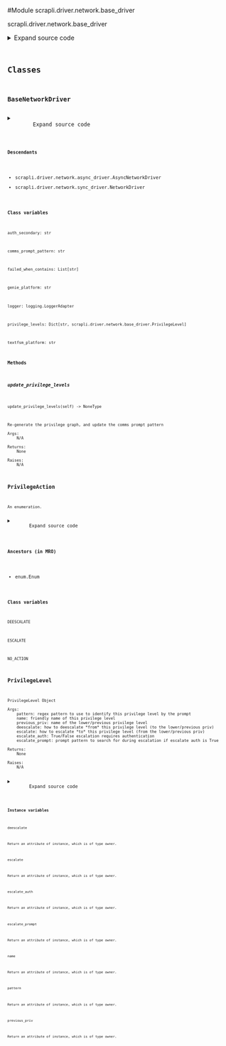 <link rel="preload stylesheet" as="style" href="https://cdnjs.cloudflare.com/ajax/libs/10up-sanitize.css/11.0.1/sanitize.min.css" integrity="sha256-PK9q560IAAa6WVRRh76LtCaI8pjTJ2z11v0miyNNjrs=" crossorigin>
<link rel="preload stylesheet" as="style" href="https://cdnjs.cloudflare.com/ajax/libs/10up-sanitize.css/11.0.1/typography.min.css" integrity="sha256-7l/o7C8jubJiy74VsKTidCy1yBkRtiUGbVkYBylBqUg=" crossorigin>
<link rel="stylesheet preload" as="style" href="https://cdnjs.cloudflare.com/ajax/libs/highlight.js/10.1.1/styles/github.min.css" crossorigin>
<script defer src="https://cdnjs.cloudflare.com/ajax/libs/highlight.js/10.1.1/highlight.min.js" integrity="sha256-Uv3H6lx7dJmRfRvH8TH6kJD1TSK1aFcwgx+mdg3epi8=" crossorigin></script>
<script>window.addEventListener('DOMContentLoaded', () => hljs.initHighlighting())</script>















#Module scrapli.driver.network.base_driver

scrapli.driver.network.base_driver

<details class="source">
    <summary>
        <span>Expand source code</span>
    </summary>
    <pre>
        <code class="python">
"""scrapli.driver.network.base_driver"""
import re
from collections import defaultdict
from datetime import datetime
from enum import Enum
from functools import lru_cache
from logging import LoggerAdapter
from typing import DefaultDict, Dict, List, Optional, Set, Tuple, Union

from scrapli.exceptions import ScrapliPrivilegeError, ScrapliTypeError
from scrapli.helper import user_warning
from scrapli.response import MultiResponse, Response


class PrivilegeLevel:
    __slots__ = (
        "pattern",
        "name",
        "previous_priv",
        "deescalate",
        "escalate",
        "escalate_auth",
        "escalate_prompt",
    )

    def __init__(
        self,
        pattern: str,
        name: str,
        previous_priv: str,
        deescalate: str,
        escalate: str,
        escalate_auth: bool,
        escalate_prompt: str,
    ):
        """
        PrivilegeLevel Object

        Args:
            pattern: regex pattern to use to identify this privilege level by the prompt
            name: friendly name of this privilege level
            previous_priv: name of the lower/previous privilege level
            deescalate: how to deescalate *from* this privilege level (to the lower/previous priv)
            escalate: how to escalate *to* this privilege level (from the lower/previous priv)
            escalate_auth: True/False escalation requires authentication
            escalate_prompt: prompt pattern to search for during escalation if escalate auth is True

        Returns:
            None

        Raises:
            N/A

        """
        self.pattern = pattern
        self.name = name
        self.previous_priv = previous_priv
        self.deescalate = deescalate
        self.escalate = escalate
        self.escalate_auth = escalate_auth
        self.escalate_prompt = escalate_prompt


DUMMY_PRIV_LEVEL = PrivilegeLevel("", "DUMMY", "", "", "", False, "")
PRIVS: Dict[str, PrivilegeLevel] = {}


class PrivilegeAction(Enum):
    NO_ACTION = "no action"
    ESCALATE = "escalate"
    DEESCALATE = "deescalate"


class BaseNetworkDriver:
    # BaseNetworkDriver Mixin vars for typing/linting purposes
    logger: LoggerAdapter
    auth_secondary: str
    failed_when_contains: List[str]
    textfsm_platform: str
    genie_platform: str
    privilege_levels: Dict[str, PrivilegeLevel]
    comms_prompt_pattern: str
    _current_priv_level = DUMMY_PRIV_LEVEL
    _priv_graph: DefaultDict[str, Set[str]]

    def _generate_comms_prompt_pattern(self) -> None:
        """
        Generate the `comms_prompt_pattern` from the currently assigned privilege levels

        Args:
            N/A

        Returns:
            None

        Raises:
            N/A

        """
        self.logger.debug("generating combined network comms prompt pattern")
        self.comms_prompt_pattern = r"|".join(
            rf"({priv_level_data.pattern})" for priv_level_data in self.privilege_levels.values()
        )

    @lru_cache()
    def _determine_current_priv(self, current_prompt: str) -> List[str]:
        """
        Determine current privilege level from prompt string

        Args:
            current_prompt: string of current prompt

        Returns:
            list: list of string names of matching privilege levels

        Raises:
            ScrapliPrivilegeError: if privilege level cannot be determined

        """
        matching_priv_levels = []
        for priv_level in self.privilege_levels.values():
            search_result = re.search(
                pattern=priv_level.pattern, string=current_prompt, flags=re.M | re.I
            )
            if not search_result:
                continue
            matching_priv_levels.append(priv_level.name)
        if not matching_priv_levels:
            msg = f"could not determine privilege level from provided prompt: '{current_prompt}'"
            self.logger.critical(msg)
            raise ScrapliPrivilegeError(msg)

        self.logger.debug(f"determined current privilege level is one of '{matching_priv_levels}'")
        return matching_priv_levels

    def _build_priv_graph(self) -> None:
        """
        Build a graph of privilege levels

        `_priv_graph` is a "graph" of all privilege levels and how to acquire them from any given
        priv level. This is probably not very efficient but we should never have more than a
        handful of priv levels so this should never be a big issue.

        While at the moment priv levels are always... "linear" in that there is only ever one "up"
        and one "down" privilege from any given priv, we still have "forks" in the road -- for
        example, in IOSXR we can go from privilege exec to configuration or configuration exclusive.
        This method builds a graph that allows us to make intelligent decisions about how to get
        from where we are to where we want to be!

        Args:
            N/A

        Returns:
            None

        Raises:
            N/A

        """
        self._priv_graph = defaultdict(set)

        privilege_levels = self.privilege_levels.values()
        for privilege_level in privilege_levels:
            if privilege_level.previous_priv:
                self._priv_graph[privilege_level.name].add(privilege_level.previous_priv)
            else:
                self._priv_graph[privilege_level.name] = set()

        for higher_privilege_level, privilege_level_list in self._priv_graph.items():
            for privilege_level_name in privilege_level_list:
                self._priv_graph[privilege_level_name].add(higher_privilege_level)

    def _build_priv_change_map(
        self,
        starting_priv_name: str,
        destination_priv_name: str,
        priv_change_map: Optional[List[str]] = None,
    ) -> List[str]:
        """
        Generate a list of priv levels from starting priv to destination priv

        Args:
            starting_priv_name: name of starting priv
            destination_priv_name: name of destination priv
            priv_change_map: current priv_change_map; should only be passed when this function
                calls itself

        Returns:
            list: list of strings of priv names to get from starting to destination priv level

        Raises:
            N/A

        """
        if priv_change_map is None:
            priv_change_map = []

        priv_change_map = priv_change_map + [starting_priv_name]

        if starting_priv_name == destination_priv_name:
            return priv_change_map

        for privilege_name in self._priv_graph[starting_priv_name]:
            if privilege_name not in priv_change_map:
                updated_priv_change_map = self._build_priv_change_map(
                    starting_priv_name=privilege_name,
                    destination_priv_name=destination_priv_name,
                    priv_change_map=priv_change_map,
                )
                if updated_priv_change_map:
                    return updated_priv_change_map

        # shouldnt ever get to this i dont think... putting here to appease pylint and ignoring cov
        return []  # pragma: nocover

    def update_privilege_levels(self) -> None:
        """
        Re-generate the privilege graph, and update the comms prompt pattern

        Args:
            N/A

        Returns:
            None

        Raises:
            N/A

        """
        # build/update the priv graph
        self._build_priv_graph()

        # build/update the joined ocmms prompt pattern
        self._generate_comms_prompt_pattern()

        # ensure the channel has the updated prompt pattern so it knows how to match any newly
        # updated priv levels (such as registered configuration sessions)
        self.channel.comms_prompt_pattern = (  # type: ignore  # pylint: disable=E1101
            self.comms_prompt_pattern
        )

        # finally, clear the lru caches as patterns may have been updated
        self._determine_current_priv.cache_clear()

    def _validate_privilege_level_name(self, privilege_level_name: str) -> None:
        """
        Get privilege level name if provided privilege is valid

        Args:
            privilege_level_name: string name of desired privilege level

        Returns:
            None

        Raises:
            ScrapliPrivilegeError: if attempting to acquire an unknown priv

        """
        desired_privilege_level = self.privilege_levels.get(privilege_level_name)
        if desired_privilege_level is None:
            msg = (
                f"requested privilege level '{privilege_level_name}' not a valid privilege level of"
                f" '{self.__class__.__name__}'"
            )
            self.logger.critical(msg)
            raise ScrapliPrivilegeError(msg)

    def _pre_escalate(self, escalate_priv: PrivilegeLevel) -> None:
        """
        Handle pre "_escalate" tasks for consistency between sync/async versions

        Args:
            escalate_priv: privilege level to escalate to

        Returns:
            None

        Raises:
            N/A

        """
        if escalate_priv.escalate_auth is True and not self.auth_secondary:
            title = "Authentication Warning!"
            message = (
                "scrapli will try to escalate privilege without entering a password but may "
                "fail.\nSet an 'auth_secondary' password if your device requires a password to "
                "increase privilege, otherwise ignore this message."
            )
            user_warning(title=title, message=message)

    def _process_acquire_priv(
        self,
        destination_priv: str,
        current_prompt: str,
    ) -> Tuple[PrivilegeAction, PrivilegeLevel]:
        """
        Handle non channel "acquire_priv" tasks for consistency between sync/async versions

        Args:
            destination_priv: string name of desired privilege level
            current_prompt: string of the current prompt

        Returns:
            Tuple[PrivilegeAction, PrivilegeLevel]: enum set to appropriate value for no action,
                escalate or deescalate and privilege level object to pass to either escalate or
                deescalate method

        Raises:
            N/A

        """
        self.logger.info(f"attempting to acquire '{destination_priv}' privilege level")

        # decide if we are already at the desired priv, then we don't need to do any thing!
        current_priv_patterns = self._determine_current_priv(current_prompt=current_prompt)

        # if multiple patterns match pick the zeroith... hopefully this never happens though... :)
        current_priv = self.privilege_levels[current_priv_patterns[0]]

        if destination_priv in current_priv_patterns:
            self.logger.debug(
                "determined current privilege level is target privilege level, no action needed"
            )
            self._current_priv_level = self.privilege_levels[destination_priv]
            return PrivilegeAction.NO_ACTION, current_priv

        map_to_destination_priv = self._build_priv_change_map(
            starting_priv_name=current_priv.name, destination_priv_name=destination_priv
        )

        if self.privilege_levels[map_to_destination_priv[1]].previous_priv != current_priv.name:
            self.logger.debug("determined privilege deescalation necessary")
            return PrivilegeAction.DEESCALATE, current_priv

        self.logger.debug("determined privilege escalation necessary")
        return PrivilegeAction.ESCALATE, self.privilege_levels[map_to_destination_priv[1]]

    def _update_response(self, response: Response) -> None:
        """
        Update response with network driver specific data

        This happens here as the underlying channel provides a response object but is unaware of any
        of the network/platform specific attributes that may need to get updated

        Args:
            response: response to update

        Returns:
            None

        Raises:
            N/A

        """
        response.textfsm_platform = self.textfsm_platform
        response.genie_platform = self.genie_platform

    @staticmethod
    def _pre_send_config(config: str) -> List[str]:
        """
        Handle pre "send_config" tasks for consistency between sync/async versions

        Args:
            config: string configuration to send to the device, supports sending multi-line strings

        Returns:
            list: list of config lines from provided "config" input

        Raises:
            ScrapliTypeError: if anything but a string is provided for `file`

        """
        if not isinstance(config, str):
            raise ScrapliTypeError(
                f"'send_config' expects a single string, got {type(config)}, "
                "to send a list of configs use the 'send_configs' method instead."
            )

        # in order to handle multi-line strings, we split lines
        split_config = config.splitlines()

        return split_config

    def _post_send_config(
        self,
        config: str,
        multi_response: MultiResponse,
    ) -> Response:
        """
        Handle post "send_config" tasks for consistency between sync/async versions

        Args:
            config: string configuration to send to the device, supports sending multi-line strings
            multi_response: multi_response object send_config got from calling self.send_configs;
                we need this to parse out the multi_response back into a single Response object

        Returns:
            Response: Unified response object

        Raises:
            N/A

        """
        # capture failed_when_contains and host from zeroith multi_response element (there should
        #  always be at least a zeroith element here!); getting host just lets us keep the mixin
        #  class a little cleaner without having to deal with sync vs async transport classes from
        #  a typing perspective
        failed_when_contains = multi_response[0].failed_when_contains
        host = multi_response[0].host

        # create a new unified response object
        response = Response(
            host=host,
            channel_input=config,
            failed_when_contains=failed_when_contains,
        )
        response.start_time = multi_response[0].start_time
        response.finish_time = datetime.now()
        response.elapsed_time = (response.finish_time - response.start_time).total_seconds()

        # join all the results together into a single final result
        response.result = "\n".join(response.result for response in multi_response)
        response.failed = False

        if any(response.failed for response in multi_response):
            response.failed = True
        self._update_response(response=response)

        return response

    def _pre_send_configs(
        self,
        configs: List[str],
        failed_when_contains: Optional[Union[str, List[str]]] = None,
        privilege_level: str = "",
    ) -> Tuple[str, Union[str, List[str]]]:
        """
        Handle pre "send_configs" tasks for consistency between sync/async versions

        Args:
            configs: list of strings to send to device in config mode
            failed_when_contains: string or list of strings indicating failure if found in response
            privilege_level: name of configuration privilege level/type to acquire; this is platform
                dependent, so check the device driver for specifics. Examples of privilege_name
                would be "configuration_exclusive" for IOSXRDriver, or "configuration_private" for
                JunosDriver. You can also pass in a name of a configuration session such as
                "my-config-session" if you have registered a session using the
                "register_config_session" method of the EOSDriver or NXOSDriver.

        Returns:
            Tuple[str, Union[str, List[str]]]: string of resolved privilege level name, and failed
                when contains which may be a string or list of strings

        Raises:
            ScrapliTypeError: if configs is anything but a list

        """
        if not isinstance(configs, list):
            raise ScrapliTypeError(
                f"'send_configs' expects a list of strings, got {type(configs)}, "
                "to send a single configuration line/string use the 'send_config' method instead."
            )

        if failed_when_contains is None:
            final_failed_when_contains = self.failed_when_contains
        elif isinstance(failed_when_contains, str):
            final_failed_when_contains = [failed_when_contains]
        else:
            final_failed_when_contains = failed_when_contains

        if privilege_level:
            self._validate_privilege_level_name(privilege_level_name=privilege_level)
            resolved_privilege_level = privilege_level
        else:
            resolved_privilege_level = "configuration"

        return resolved_privilege_level, final_failed_when_contains

    def _post_send_configs(self, responses: MultiResponse) -> MultiResponse:
        """
        Handle post "send_configs" tasks for consistency between sync/async versions

        Args:
            responses: multi_response object to update

        Returns:
            MultiResponse: Unified response object

        Raises:
            N/A

        """
        for response in responses:
            self._update_response(response=response)

        return responses
        </code>
    </pre>
</details>



## Classes

### BaseNetworkDriver



<details class="source">
    <summary>
        <span>Expand source code</span>
    </summary>
    <pre>
        <code class="python">
class BaseNetworkDriver:
    # BaseNetworkDriver Mixin vars for typing/linting purposes
    logger: LoggerAdapter
    auth_secondary: str
    failed_when_contains: List[str]
    textfsm_platform: str
    genie_platform: str
    privilege_levels: Dict[str, PrivilegeLevel]
    comms_prompt_pattern: str
    _current_priv_level = DUMMY_PRIV_LEVEL
    _priv_graph: DefaultDict[str, Set[str]]

    def _generate_comms_prompt_pattern(self) -> None:
        """
        Generate the `comms_prompt_pattern` from the currently assigned privilege levels

        Args:
            N/A

        Returns:
            None

        Raises:
            N/A

        """
        self.logger.debug("generating combined network comms prompt pattern")
        self.comms_prompt_pattern = r"|".join(
            rf"({priv_level_data.pattern})" for priv_level_data in self.privilege_levels.values()
        )

    @lru_cache()
    def _determine_current_priv(self, current_prompt: str) -> List[str]:
        """
        Determine current privilege level from prompt string

        Args:
            current_prompt: string of current prompt

        Returns:
            list: list of string names of matching privilege levels

        Raises:
            ScrapliPrivilegeError: if privilege level cannot be determined

        """
        matching_priv_levels = []
        for priv_level in self.privilege_levels.values():
            search_result = re.search(
                pattern=priv_level.pattern, string=current_prompt, flags=re.M | re.I
            )
            if not search_result:
                continue
            matching_priv_levels.append(priv_level.name)
        if not matching_priv_levels:
            msg = f"could not determine privilege level from provided prompt: '{current_prompt}'"
            self.logger.critical(msg)
            raise ScrapliPrivilegeError(msg)

        self.logger.debug(f"determined current privilege level is one of '{matching_priv_levels}'")
        return matching_priv_levels

    def _build_priv_graph(self) -> None:
        """
        Build a graph of privilege levels

        `_priv_graph` is a "graph" of all privilege levels and how to acquire them from any given
        priv level. This is probably not very efficient but we should never have more than a
        handful of priv levels so this should never be a big issue.

        While at the moment priv levels are always... "linear" in that there is only ever one "up"
        and one "down" privilege from any given priv, we still have "forks" in the road -- for
        example, in IOSXR we can go from privilege exec to configuration or configuration exclusive.
        This method builds a graph that allows us to make intelligent decisions about how to get
        from where we are to where we want to be!

        Args:
            N/A

        Returns:
            None

        Raises:
            N/A

        """
        self._priv_graph = defaultdict(set)

        privilege_levels = self.privilege_levels.values()
        for privilege_level in privilege_levels:
            if privilege_level.previous_priv:
                self._priv_graph[privilege_level.name].add(privilege_level.previous_priv)
            else:
                self._priv_graph[privilege_level.name] = set()

        for higher_privilege_level, privilege_level_list in self._priv_graph.items():
            for privilege_level_name in privilege_level_list:
                self._priv_graph[privilege_level_name].add(higher_privilege_level)

    def _build_priv_change_map(
        self,
        starting_priv_name: str,
        destination_priv_name: str,
        priv_change_map: Optional[List[str]] = None,
    ) -> List[str]:
        """
        Generate a list of priv levels from starting priv to destination priv

        Args:
            starting_priv_name: name of starting priv
            destination_priv_name: name of destination priv
            priv_change_map: current priv_change_map; should only be passed when this function
                calls itself

        Returns:
            list: list of strings of priv names to get from starting to destination priv level

        Raises:
            N/A

        """
        if priv_change_map is None:
            priv_change_map = []

        priv_change_map = priv_change_map + [starting_priv_name]

        if starting_priv_name == destination_priv_name:
            return priv_change_map

        for privilege_name in self._priv_graph[starting_priv_name]:
            if privilege_name not in priv_change_map:
                updated_priv_change_map = self._build_priv_change_map(
                    starting_priv_name=privilege_name,
                    destination_priv_name=destination_priv_name,
                    priv_change_map=priv_change_map,
                )
                if updated_priv_change_map:
                    return updated_priv_change_map

        # shouldnt ever get to this i dont think... putting here to appease pylint and ignoring cov
        return []  # pragma: nocover

    def update_privilege_levels(self) -> None:
        """
        Re-generate the privilege graph, and update the comms prompt pattern

        Args:
            N/A

        Returns:
            None

        Raises:
            N/A

        """
        # build/update the priv graph
        self._build_priv_graph()

        # build/update the joined ocmms prompt pattern
        self._generate_comms_prompt_pattern()

        # ensure the channel has the updated prompt pattern so it knows how to match any newly
        # updated priv levels (such as registered configuration sessions)
        self.channel.comms_prompt_pattern = (  # type: ignore  # pylint: disable=E1101
            self.comms_prompt_pattern
        )

        # finally, clear the lru caches as patterns may have been updated
        self._determine_current_priv.cache_clear()

    def _validate_privilege_level_name(self, privilege_level_name: str) -> None:
        """
        Get privilege level name if provided privilege is valid

        Args:
            privilege_level_name: string name of desired privilege level

        Returns:
            None

        Raises:
            ScrapliPrivilegeError: if attempting to acquire an unknown priv

        """
        desired_privilege_level = self.privilege_levels.get(privilege_level_name)
        if desired_privilege_level is None:
            msg = (
                f"requested privilege level '{privilege_level_name}' not a valid privilege level of"
                f" '{self.__class__.__name__}'"
            )
            self.logger.critical(msg)
            raise ScrapliPrivilegeError(msg)

    def _pre_escalate(self, escalate_priv: PrivilegeLevel) -> None:
        """
        Handle pre "_escalate" tasks for consistency between sync/async versions

        Args:
            escalate_priv: privilege level to escalate to

        Returns:
            None

        Raises:
            N/A

        """
        if escalate_priv.escalate_auth is True and not self.auth_secondary:
            title = "Authentication Warning!"
            message = (
                "scrapli will try to escalate privilege without entering a password but may "
                "fail.\nSet an 'auth_secondary' password if your device requires a password to "
                "increase privilege, otherwise ignore this message."
            )
            user_warning(title=title, message=message)

    def _process_acquire_priv(
        self,
        destination_priv: str,
        current_prompt: str,
    ) -> Tuple[PrivilegeAction, PrivilegeLevel]:
        """
        Handle non channel "acquire_priv" tasks for consistency between sync/async versions

        Args:
            destination_priv: string name of desired privilege level
            current_prompt: string of the current prompt

        Returns:
            Tuple[PrivilegeAction, PrivilegeLevel]: enum set to appropriate value for no action,
                escalate or deescalate and privilege level object to pass to either escalate or
                deescalate method

        Raises:
            N/A

        """
        self.logger.info(f"attempting to acquire '{destination_priv}' privilege level")

        # decide if we are already at the desired priv, then we don't need to do any thing!
        current_priv_patterns = self._determine_current_priv(current_prompt=current_prompt)

        # if multiple patterns match pick the zeroith... hopefully this never happens though... :)
        current_priv = self.privilege_levels[current_priv_patterns[0]]

        if destination_priv in current_priv_patterns:
            self.logger.debug(
                "determined current privilege level is target privilege level, no action needed"
            )
            self._current_priv_level = self.privilege_levels[destination_priv]
            return PrivilegeAction.NO_ACTION, current_priv

        map_to_destination_priv = self._build_priv_change_map(
            starting_priv_name=current_priv.name, destination_priv_name=destination_priv
        )

        if self.privilege_levels[map_to_destination_priv[1]].previous_priv != current_priv.name:
            self.logger.debug("determined privilege deescalation necessary")
            return PrivilegeAction.DEESCALATE, current_priv

        self.logger.debug("determined privilege escalation necessary")
        return PrivilegeAction.ESCALATE, self.privilege_levels[map_to_destination_priv[1]]

    def _update_response(self, response: Response) -> None:
        """
        Update response with network driver specific data

        This happens here as the underlying channel provides a response object but is unaware of any
        of the network/platform specific attributes that may need to get updated

        Args:
            response: response to update

        Returns:
            None

        Raises:
            N/A

        """
        response.textfsm_platform = self.textfsm_platform
        response.genie_platform = self.genie_platform

    @staticmethod
    def _pre_send_config(config: str) -> List[str]:
        """
        Handle pre "send_config" tasks for consistency between sync/async versions

        Args:
            config: string configuration to send to the device, supports sending multi-line strings

        Returns:
            list: list of config lines from provided "config" input

        Raises:
            ScrapliTypeError: if anything but a string is provided for `file`

        """
        if not isinstance(config, str):
            raise ScrapliTypeError(
                f"'send_config' expects a single string, got {type(config)}, "
                "to send a list of configs use the 'send_configs' method instead."
            )

        # in order to handle multi-line strings, we split lines
        split_config = config.splitlines()

        return split_config

    def _post_send_config(
        self,
        config: str,
        multi_response: MultiResponse,
    ) -> Response:
        """
        Handle post "send_config" tasks for consistency between sync/async versions

        Args:
            config: string configuration to send to the device, supports sending multi-line strings
            multi_response: multi_response object send_config got from calling self.send_configs;
                we need this to parse out the multi_response back into a single Response object

        Returns:
            Response: Unified response object

        Raises:
            N/A

        """
        # capture failed_when_contains and host from zeroith multi_response element (there should
        #  always be at least a zeroith element here!); getting host just lets us keep the mixin
        #  class a little cleaner without having to deal with sync vs async transport classes from
        #  a typing perspective
        failed_when_contains = multi_response[0].failed_when_contains
        host = multi_response[0].host

        # create a new unified response object
        response = Response(
            host=host,
            channel_input=config,
            failed_when_contains=failed_when_contains,
        )
        response.start_time = multi_response[0].start_time
        response.finish_time = datetime.now()
        response.elapsed_time = (response.finish_time - response.start_time).total_seconds()

        # join all the results together into a single final result
        response.result = "\n".join(response.result for response in multi_response)
        response.failed = False

        if any(response.failed for response in multi_response):
            response.failed = True
        self._update_response(response=response)

        return response

    def _pre_send_configs(
        self,
        configs: List[str],
        failed_when_contains: Optional[Union[str, List[str]]] = None,
        privilege_level: str = "",
    ) -> Tuple[str, Union[str, List[str]]]:
        """
        Handle pre "send_configs" tasks for consistency between sync/async versions

        Args:
            configs: list of strings to send to device in config mode
            failed_when_contains: string or list of strings indicating failure if found in response
            privilege_level: name of configuration privilege level/type to acquire; this is platform
                dependent, so check the device driver for specifics. Examples of privilege_name
                would be "configuration_exclusive" for IOSXRDriver, or "configuration_private" for
                JunosDriver. You can also pass in a name of a configuration session such as
                "my-config-session" if you have registered a session using the
                "register_config_session" method of the EOSDriver or NXOSDriver.

        Returns:
            Tuple[str, Union[str, List[str]]]: string of resolved privilege level name, and failed
                when contains which may be a string or list of strings

        Raises:
            ScrapliTypeError: if configs is anything but a list

        """
        if not isinstance(configs, list):
            raise ScrapliTypeError(
                f"'send_configs' expects a list of strings, got {type(configs)}, "
                "to send a single configuration line/string use the 'send_config' method instead."
            )

        if failed_when_contains is None:
            final_failed_when_contains = self.failed_when_contains
        elif isinstance(failed_when_contains, str):
            final_failed_when_contains = [failed_when_contains]
        else:
            final_failed_when_contains = failed_when_contains

        if privilege_level:
            self._validate_privilege_level_name(privilege_level_name=privilege_level)
            resolved_privilege_level = privilege_level
        else:
            resolved_privilege_level = "configuration"

        return resolved_privilege_level, final_failed_when_contains

    def _post_send_configs(self, responses: MultiResponse) -> MultiResponse:
        """
        Handle post "send_configs" tasks for consistency between sync/async versions

        Args:
            responses: multi_response object to update

        Returns:
            MultiResponse: Unified response object

        Raises:
            N/A

        """
        for response in responses:
            self._update_response(response=response)

        return responses
        </code>
    </pre>
</details>


#### Descendants
- scrapli.driver.network.async_driver.AsyncNetworkDriver
- scrapli.driver.network.sync_driver.NetworkDriver
#### Class variables

    
`auth_secondary: str`




    
`comms_prompt_pattern: str`




    
`failed_when_contains: List[str]`




    
`genie_platform: str`




    
`logger: logging.LoggerAdapter`




    
`privilege_levels: Dict[str, scrapli.driver.network.base_driver.PrivilegeLevel]`




    
`textfsm_platform: str`



#### Methods

    

##### update_privilege_levels
`update_privilege_levels(self) ‑> NoneType`

```text
Re-generate the privilege graph, and update the comms prompt pattern

Args:
    N/A

Returns:
    None

Raises:
    N/A
```





### PrivilegeAction


```text
An enumeration.
```

<details class="source">
    <summary>
        <span>Expand source code</span>
    </summary>
    <pre>
        <code class="python">
class PrivilegeAction(Enum):
    NO_ACTION = "no action"
    ESCALATE = "escalate"
    DEESCALATE = "deescalate"
        </code>
    </pre>
</details>


#### Ancestors (in MRO)
- enum.Enum
#### Class variables

    
`DEESCALATE`




    
`ESCALATE`




    
`NO_ACTION`






### PrivilegeLevel


```text
PrivilegeLevel Object

Args:
    pattern: regex pattern to use to identify this privilege level by the prompt
    name: friendly name of this privilege level
    previous_priv: name of the lower/previous privilege level
    deescalate: how to deescalate *from* this privilege level (to the lower/previous priv)
    escalate: how to escalate *to* this privilege level (from the lower/previous priv)
    escalate_auth: True/False escalation requires authentication
    escalate_prompt: prompt pattern to search for during escalation if escalate auth is True

Returns:
    None

Raises:
    N/A
```

<details class="source">
    <summary>
        <span>Expand source code</span>
    </summary>
    <pre>
        <code class="python">
class PrivilegeLevel:
    __slots__ = (
        "pattern",
        "name",
        "previous_priv",
        "deescalate",
        "escalate",
        "escalate_auth",
        "escalate_prompt",
    )

    def __init__(
        self,
        pattern: str,
        name: str,
        previous_priv: str,
        deescalate: str,
        escalate: str,
        escalate_auth: bool,
        escalate_prompt: str,
    ):
        """
        PrivilegeLevel Object

        Args:
            pattern: regex pattern to use to identify this privilege level by the prompt
            name: friendly name of this privilege level
            previous_priv: name of the lower/previous privilege level
            deescalate: how to deescalate *from* this privilege level (to the lower/previous priv)
            escalate: how to escalate *to* this privilege level (from the lower/previous priv)
            escalate_auth: True/False escalation requires authentication
            escalate_prompt: prompt pattern to search for during escalation if escalate auth is True

        Returns:
            None

        Raises:
            N/A

        """
        self.pattern = pattern
        self.name = name
        self.previous_priv = previous_priv
        self.deescalate = deescalate
        self.escalate = escalate
        self.escalate_auth = escalate_auth
        self.escalate_prompt = escalate_prompt
        </code>
    </pre>
</details>


#### Instance variables

    
`deescalate`

```text
Return an attribute of instance, which is of type owner.
```



    
`escalate`

```text
Return an attribute of instance, which is of type owner.
```



    
`escalate_auth`

```text
Return an attribute of instance, which is of type owner.
```



    
`escalate_prompt`

```text
Return an attribute of instance, which is of type owner.
```



    
`name`

```text
Return an attribute of instance, which is of type owner.
```



    
`pattern`

```text
Return an attribute of instance, which is of type owner.
```



    
`previous_priv`

```text
Return an attribute of instance, which is of type owner.
```